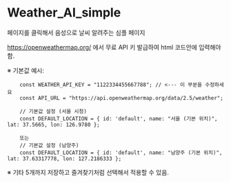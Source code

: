 # Weather_AI_simple
페이지를 클릭해서  음성으로 날씨 알려주는 심플 페이지

https://openweathermap.org/ 에서 무료 API 키 발급하여 html 코드안에 입력해야함.

※ 기본값 예시:

        const WEATHER_API_KEY = "1122334455667788"; // <--- 이 부분을 수정하세요
        const API_URL = "https://api.openweathermap.org/data/2.5/weather";

        // 기본값 설정 (서울 시청)
        const DEFAULT_LOCATION = { id: 'default', name: "서울 (기본 위치)", lat: 37.5665, lon: 126.9780 };

        또는
        // 기본값 설정 (남양주)
        const DEFAULT_LOCATION = { id: 'default', name: "남양주 (기본 위치)", lat: 37.63317778, lon: 127.2186333 };

※ 기타 5개까지 저장하고 즐겨찾기처럼 선택해서 적용할 수 있음.
